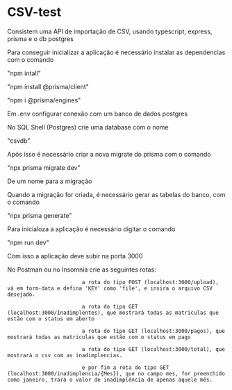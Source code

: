 # CSV-test

Consistem uma API de importação de CSV, usando typescript, express, prisma e o db postgres

Para conseguir inicializar a aplicação é necessário instalar as dependencias com o comando 

"npm intall"

"npm install @prisma/client"

"npm i @prisma/engines"

Em .env configurar conexão com um banco de dados postgres

No SQL Shell (Postgres) crie uma database com o nome

"csvdb"

Após isso é necessário criar a nova migrate do prisma com o comando 

"npx prisma migrate dev"

De um nome para a migração

Quando a migração for criada, é necessário gerar as tabelas do banco, com o comando 

"npx prisma generate"

Para inicialoza a aplicação é necessário digitar o comando 

"npm run dev"

Com isso a aplicação deve subir na porta 3000

No Postman ou no Insomnia crie as seguintes rotas: 

                            a rota do tipo POST (localhost:3000/upload), vá em form-data e defina 'KEY' como 'file', e insira o arquivo CSV desejado.
                            
                            a rota do tipo GET (localhost:3000/Inadimplentes), que mostrará todas as matriculas que estão com o status em aberto

                            a rota do tipo GET (localhost:3000/pagos), que mostrará todas as matriculas que estão com o status em pago

                            a rota do tipo GET (localhost:3000/total), que mostrará o csv com as inadimplencias.

                            e por fim a rota do tipo GET (localhost:3000/inadimplencia/{Mes}), que no campo mes, for preenchido como janeiro, trará o valor de inadimplência de apenas aquele mês.